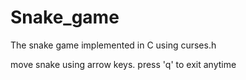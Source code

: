 # Snake_game
The snake game implemented in C using curses.h

move snake using arrow keys.
press 'q' to exit anytime
